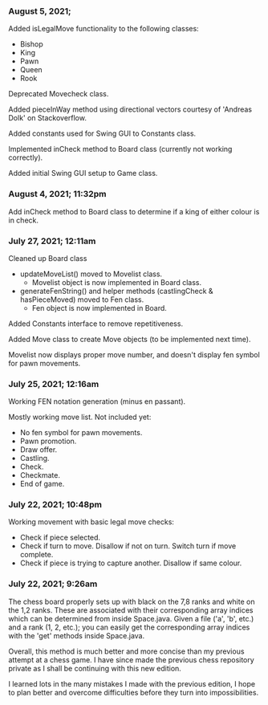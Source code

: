 ### August 5, 2021; 
Added isLegalMove functionality to the following classes:
- Bishop
- King
- Pawn
- Queen
- Rook

Deprecated Movecheck class.

Added pieceInWay method using directional vectors courtesy of 'Andreas Dolk' on Stackoverflow.

Added constants used for Swing GUI to Constants class.

Implemented inCheck method to Board class (currently not working correctly).

Added initial Swing GUI setup to Game class.

### August 4, 2021; 11:32pm
Add inCheck method to Board class to determine if a king of either colour is in check.

### July 27, 2021; 12:11am
Cleaned up Board class
- updateMoveList() moved to Movelist class.
  - Movelist object is now implemented in Board class.
- generateFenString() and helper methods (castlingCheck & hasPieceMoved) moved to Fen class.
  - Fen object is now implemented in Board.

Added Constants interface to remove repetitiveness.

Added Move class to create Move objects (to be implemented next time).

Movelist now displays proper move number, and doesn't display fen symbol for pawn movements.

### July 25, 2021; 12:16am
Working FEN notation generation (minus en passant).

Mostly working move list. Not included yet:
- No fen symbol for pawn movements.
- Pawn promotion.
- Draw offer.
- Castling.
- Check.
- Checkmate.
- End of game.

### July 22, 2021; 10:48pm
Working movement with basic legal move checks:
- Check if piece selected.
- Check if turn to move. Disallow if not on turn. Switch turn if move complete.
- Check if piece is trying to capture another. Disallow if same colour.

### July 22, 2021; 9:26am
 
 The chess board properly sets up with black on the 7,8 ranks and white on the 1,2 ranks. These are associated with their corresponding array indices which can be determined from inside Space.java. Given a file ('a', 'b', etc.) and a rank (1, 2, etc.); you can easily get the corresponding array indices with the 'get' methods inside Space.java. 

Overall, this method is much better and more concise than my previous attempt at a chess game. I have since made the previous chess repository private as I shall be continuing with this new edition.

I learned lots in the many mistakes I made with the previous edition, I hope to plan better and overcome difficulties before they turn into impossibilities.








